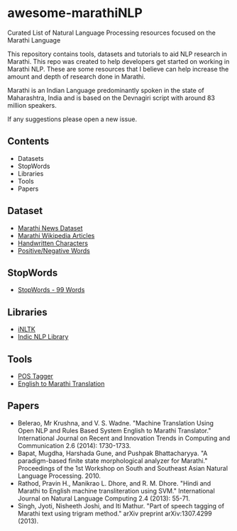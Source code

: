 # awesome-marathiNLP

Curated List of Natural Language Processing resources focused on the Marathi Language

This repository contains tools, datasets and tutorials to aid NLP research in Marathi. This repo was created to help developers get started on working in Marathi NLP. These are some resources that I believe can help increase the amount and depth of research done in Marathi.

Marathi is an Indian Language predominantly spoken in the state of Maharashtra, India and is based on the Devnagiri script with around 83 million speakers.

If any suggestions please open a new issue.


## Contents
* Datasets
* StopWords
* Libraries
* Tools
* Papers


## Dataset
  * [Marathi News Dataset](https://www.kaggle.com/disisbig/marathi-news-dataset)
  * [Marathi Wikipedia Articles](https://www.kaggle.com/disisbig/marathi-wikipedia-articles)
  * [Handwritten Characters](https://www.kaggle.com/shalakadeore/handwritten-marathi-devanagari-characters)
  * [Positive/Negative Words](https://www.kaggle.com/rtatman/sentiment-lexicons-for-81-languages)
 
## StopWords
  * [StopWords - 99 Words](https://www.kaggle.com/rtatman/stopword-lists-for-19-languages)
  
## Libraries
  * [iNLTK](https://github.com/goru001/inltk)
  * [Indic NLP Library](http://anoopkunchukuttan.github.io/indic_nlp_library/)
  
## Tools
  * [POS Tagger](https://github.com/avineshpvs/indic_tagger)
  * [English to Marathi Translation](https://github.com/hlamba28/Word-Level-Eng-Mar-NMT)

## Papers
  * Belerao, Mr Krushna, and V. S. Wadne. "Machine Translation Using Open NLP and Rules Based System English to Marathi Translator." International Journal on Recent and Innovation Trends in Computing and Communication 2.6 (2014): 1730-1733.
  * Bapat, Mugdha, Harshada Gune, and Pushpak Bhattacharyya. "A paradigm-based finite state morphological analyzer for Marathi." Proceedings of the 1st Workshop on South and Southeast Asian Natural Language Processing. 2010.
  * Rathod, Pravin H., Manikrao L. Dhore, and R. M. Dhore. "Hindi and Marathi to English machine transliteration using SVM." International Journal on Natural Language Computing 2.4 (2013): 55-71.
  * Singh, Jyoti, Nisheeth Joshi, and Iti Mathur. "Part of speech tagging of Marathi text using trigram method." arXiv preprint arXiv:1307.4299 (2013).
